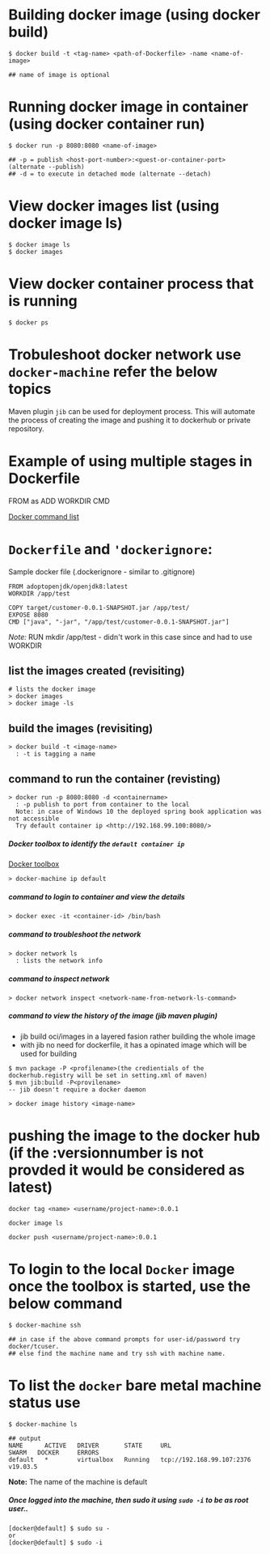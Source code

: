 # Building docker image (using docker build)
```
$ docker build -t <tag-name> <path-of-Dockerfile> -name <name-of-image>

## name of image is optional
```

# Running docker image in container (using docker container run)
```
$ docker run -p 8080:8080 <name-of-image>

## -p = publish <host-port-number>:<guest-or-container-port>  (alternate --publish)
## -d = to execute in detached mode (alternate --detach)
```
    
# View docker images list (using docker image ls)
```
$ docker image ls
$ docker images 
```

# View docker container process that is running
```
$ docker ps
```

# Trobuleshoot docker network use `docker-machine` refer the below topics

Maven plugin `jib` can be used for deployment process. This will automate the process of creating the image and pushing it to dockerhub or private repository.

# Example of using multiple stages in Dockerfile

 FROM <image-name-from-registry> as <stage-name>
 ADD
 WORKDIR
 CMD

[Docker command list](https://gist.github.com/thirumurthis/b90b8d89d55c2856c707708071c252e1)

# `Dockerfile` and `'dockerignore`:

Sample docker file (.dockerignore - similar to .gitignore)
```
FROM adoptopenjdk/openjdk8:latest
WORKDIR /app/test

COPY target/customer-0.0.1-SNAPSHOT.jar /app/test/
EXPOSE 8080
CMD ["java", "-jar", "/app/test/customer-0.0.1-SNAPSHOT.jar"]
```
_Note:_ RUN mkdir /app/test - didn't work in this case since and had to use WORKDIR

## list the images created (revisiting)
```
# lists the docker image
> docker images
> docker image -ls 
```

## build the images (revisiting)
```
> docker build -t <image-name> 
  : -t is tagging a name
```

## command to run the container (revisting)
```
> docker run -p 8080:8080 -d <containername> 
  : -p publish to port from container to the local
  Note: in case of Windows 10 the deployed spring book application was not accessible
  Try default container ip <http://192.168.99.100:8080/>
```  

##### Docker toolbox to identify the `default container ip` 

[Docker toolbox](https://devilbox.readthedocs.io/en/latest/howto/docker-toolbox/find-docker-toolbox-ip-address.html)

```
> docker-machine ip default
```

##### command to login to container and view the details
```
> docker exec -it <container-id> /bin/bash
```

##### command to troubleshoot the network
```
> docker network ls
  : lists the network info
```
  
##### command to inspect network
```
> docker network inspect <network-name-from-network-ls-command>
```

##### command to view the history of the image (jib maven plugin)
 - jib build oci/images in a layered fasion rather building the whole image
 - with jib no need for dockerfile, it has a opinated image which will be used for building

```
$ mvn package -P <profilename>(the credientials of the dockerhub.registry will be set in setting.xml of maven)
$ mvn jib:build -P<provilename>
-- jib doesn't require a docker daemon
```
``` 
> docker image history <image-name>
```

# pushing the image to the docker hub (if the :versionnumber is not provded it would be considered as latest)
```
docker tag <name> <username/project-name>:0.0.1

docker image ls 

docker push <username/project-name>:0.0.1
```

# To login to the local `Docker` image once the toolbox is started, use the below command
```
$ docker-machine ssh

## in case if the above command prompts for user-id/password try docker/tcuser.
## else find the machine name and try ssh with machine name.
```

# To list the `docker` bare metal machine status use
```
$ docker-machine ls

## output 
NAME      ACTIVE   DRIVER       STATE     URL                         SWARM   DOCKER     ERRORS
default   *        virtualbox   Running   tcp://192.168.99.107:2376           v19.03.5
```
**Note:**
  The name of the machine is default
  
##### Once logged into the machine, then sudo it using `sudo -i` to be as root user..
```
[docker@default] $ sudo su -
or
[docker@default] $ sudo -i
```
